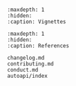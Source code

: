 ```{include} ../README.md
```

```{toctree}
:maxdepth: 1
:hidden:
:caption: Vignettes

```

```{toctree}
:maxdepth: 1
:hidden:
:caption: References

changelog.md
contributing.md
conduct.md
autoapi/index
```
